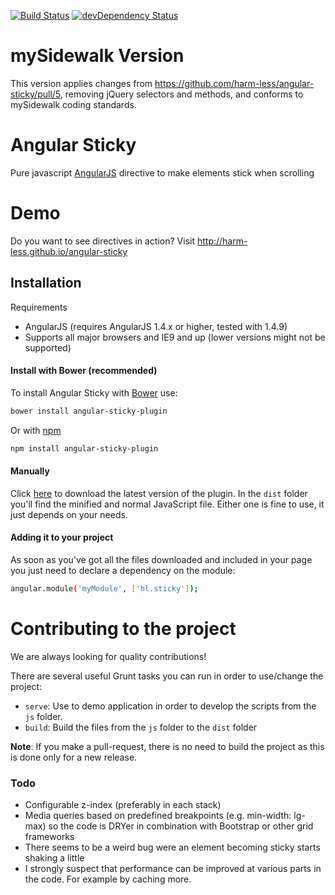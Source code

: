 [![Build Status](https://travis-ci.org/harm-less/angular-sticky.svg?branch=master)](https://travis-ci.org/harm-less/angular-sticky)
[![devDependency Status](https://david-dm.org/harm-less/angular-sticky/dev-status.svg?branch=master)](https://david-dm.org/harm-less/angular-sticky#info=devDependencies)

# mySidewalk Version 
This version applies changes from https://github.com/harm-less/angular-sticky/pull/5, removing jQuery selectors and methods, and conforms to mySidewalk coding standards.

# Angular Sticky
Pure javascript [AngularJS](http://angularjs.org/) directive to make elements stick when scrolling

# Demo
Do you want to see directives in action? Visit http://harm-less.github.io/angular-sticky

## Installation
Requirements
* AngularJS (requires AngularJS 1.4.x or higher, tested with 1.4.9)
* Supports all major browsers and IE9 and up (lower versions might not be supported)

#### Install with Bower (recommended)
To install Angular Sticky with [Bower](http://bower.io/) use:
```sh
bower install angular-sticky-plugin
```

Or with [npm](https://www.npmjs.com/)
```sh
npm install angular-sticky-plugin
```

#### Manually
Click [here](https://github.com/harm-less/angular-sticky/archive/master.zip) to download the latest version of the plugin. In the ```dist``` folder you'll find the minified and normal JavaScript file. Either one is fine to use, it just depends on your needs.

#### Adding it to your project
As soon as you've got all the files downloaded and included in your page you just need to declare a dependency on the module:
```sh
angular.module('myModule', ['hl.sticky']);
```

# Contributing to the project
We are always looking for quality contributions!

There are several useful Grunt tasks you can run in order to use/change the project:

* ```serve```: Use to demo application in order to develop the scripts from the ```js``` folder.
* ```build```: Build the files from the ```js``` folder to the ```dist``` folder

**Note**: If you make a pull-request, there is no need to build the project as this is done only for a new release.

### Todo
* Configurable z-index (preferably in each stack)
* Media queries based on predefined breakpoints (e.g. min-width: lg-max) so the code is DRYer in combination with Bootstrap or other grid frameworks
* There seems to be a weird bug were an element becoming sticky starts shaking a little
* I strongly suspect that performance can be improved at various parts in the code. For example by caching more.
